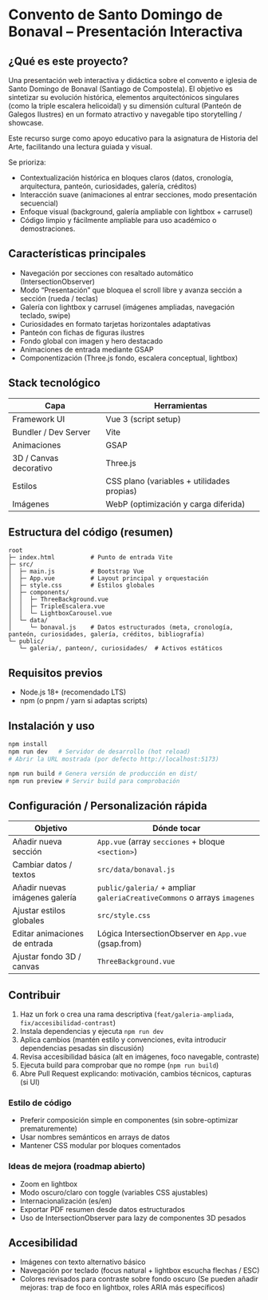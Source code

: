 # Convento de Santo Domingo de Bonaval – Presentación Interactiva

## ¿Qué es este proyecto?

Una presentación web interactiva y didáctica sobre el convento e iglesia de Santo Domingo de Bonaval (Santiago de Compostela). El objetivo es sintetizar su evolución histórica, elementos arquitectónicos singulares (como la triple escalera helicoidal) y su dimensión cultural (Panteón de Galegos Ilustres) en un formato atractivo y navegable tipo storytelling / showcase.

Este recurso surge como apoyo educativo para la asignatura de Historia del Arte, facilitando una lectura guiada y visual.

Se prioriza:

- Contextualización histórica en bloques claros (datos, cronología, arquitectura, panteón, curiosidades, galería, créditos)
- Interacción suave (animaciones al entrar secciones, modo presentación secuencial)
- Enfoque visual (background, galería ampliable con lightbox + carrusel)
- Código limpio y fácilmente ampliable para uso académico o demostraciones.

## Características principales

- Navegación por secciones con resaltado automático (IntersectionObserver)
- Modo “Presentación” que bloquea el scroll libre y avanza sección a sección (rueda / teclas)
- Galería con lightbox y carrusel (imágenes ampliadas, navegación teclado, swipe)
- Curiosidades en formato tarjetas horizontales adaptativas
- Panteón con fichas de figuras ilustres
- Fondo global con imagen y hero destacado
- Animaciones de entrada mediante GSAP
- Componentización (Three.js fondo, escalera conceptual, lightbox)

## Stack tecnológico

| Capa                   | Herramientas                               |
| ---------------------- | ------------------------------------------ |
| Framework UI           | Vue 3 (script setup)                       |
| Bundler / Dev Server   | Vite                                       |
| Animaciones            | GSAP                                       |
| 3D / Canvas decorativo | Three.js                                   |
| Estilos                | CSS plano (variables + utilidades propias) |
| Imágenes               | WebP (optimización y carga diferida)       |

## Estructura del código (resumen)

```
root
├─ index.html          # Punto de entrada Vite
├─ src/
│  ├─ main.js          # Bootstrap Vue
│  ├─ App.vue          # Layout principal y orquestación
│  ├─ style.css        # Estilos globales
│  ├─ components/
│  │  ├─ ThreeBackground.vue
│  │  ├─ TripleEscalera.vue
│  │  └─ LightboxCarousel.vue
│  └─ data/
│     └─ bonaval.js    # Datos estructurados (meta, cronología, panteón, curiosidades, galería, créditos, bibliografía)
└─ public/
   └─ galeria/, panteon/, curiosidades/  # Activos estáticos
```

## Requisitos previos

- Node.js 18+ (recomendado LTS)
- npm (o pnpm / yarn si adaptas scripts)

## Instalación y uso

```bash
npm install
npm run dev   # Servidor de desarrollo (hot reload)
# Abrir la URL mostrada (por defecto http://localhost:5173)

npm run build # Genera versión de producción en dist/
npm run preview # Servir build para comprobación
```

## Configuración / Personalización rápida

| Objetivo                       | Dónde tocar                                                              |
| ------------------------------ | ------------------------------------------------------------------------ |
| Añadir nueva sección           | `App.vue` (array `secciones` + bloque `<section>`)                       |
| Cambiar datos / textos         | `src/data/bonaval.js`                                                    |
| Añadir nuevas imágenes galería | `public/galeria/` + ampliar `galeriaCreativeCommons` o arrays `imagenes` |
| Ajustar estilos globales       | `src/style.css`                                                          |
| Editar animaciones de entrada  | Lógica IntersectionObserver en `App.vue` (gsap.from)                     |
| Ajustar fondo 3D / canvas      | `ThreeBackground.vue`                                                    |

## Contribuir

1. Haz un fork o crea una rama descriptiva (`feat/galeria-ampliada`, `fix/accesibilidad-contrast`)
2. Instala dependencias y ejecuta `npm run dev`
3. Aplica cambios (mantén estilo y convenciones, evita introducir dependencias pesadas sin discusión)
4. Revisa accesibilidad básica (alt en imágenes, foco navegable, contraste)
5. Ejecuta build para comprobar que no rompe (`npm run build`)
6. Abre Pull Request explicando: motivación, cambios técnicos, capturas (si UI)

### Estilo de código

- Preferir composición simple en componentes (sin sobre-optimizar prematuremente)
- Usar nombres semánticos en arrays de datos
- Mantener CSS modular por bloques comentados

### Ideas de mejora (roadmap abierto)

- Zoom en lightbox
- Modo oscuro/claro con toggle (variables CSS ajustables)
- Internacionalización (es/en)
- Exportar PDF resumen desde datos estructurados
- Uso de IntersectionObserver para lazy de componentes 3D pesados

## Accesibilidad

- Imágenes con texto alternativo básico
- Navegación por teclado (focus natural + lightbox escucha flechas / ESC)
- Colores revisados para contraste sobre fondo oscuro
  (Se pueden añadir mejoras: trap de foco en lightbox, roles ARIA más específicos)
